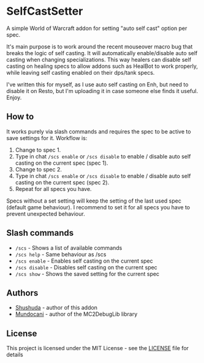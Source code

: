 # SelfCastSetter

A simple World of Warcraft addon for setting "auto self cast" option per spec.

It's main purpose is to work around the recent mouseover macro bug that breaks the logic of self casting. It will automatically enable/disable auto self casting when changing specializations. This way healers can disable self casting on healing specs to allow addons such as HealBot to work properly, while leaving self casting enabled on their dps/tank specs.

I've written this for myself, as I use auto self casting on Enh, but need to disable it on Resto, but I'm uploading it in case someone else finds it useful. Enjoy.

## How to

It works purely via slash commands and requires the spec to be active to save settings for it. Workflow is:

1. Change to spec 1.
2. Type in chat `/scs enable` or `/scs disable` to enable / disable auto self casting on the current spec (spec 1).
3. Change to spec 2.
4. Type in chat `/scs enable` or `/scs disable` to enable / disable auto self casting on the current spec (spec 2).
5. Repeat for all specs you have.

Specs without a set setting will keep the setting of the last used spec (default game behaviour). I recommend to set it for all specs you have to prevent unexpected behaviour.

## Slash commands

* `/scs` - Shows a list of available commands
* `/scs help` - Same behaviour as /scs
* `/scs enable` - Enables self casting on the current spec
* `/scs disable` - Disables self casting on the current spec
* `/scs show` - Shows the saved setting for the current spec

## Authors

* [Shushuda](https://github.com/Shushuda) - author of this addon
* [Mundocani](https://github.com/Mundocani) - author of the MC2DebugLib library

## License

This project is licensed under the MIT License - see the [LICENSE](LICENSE) file for details
